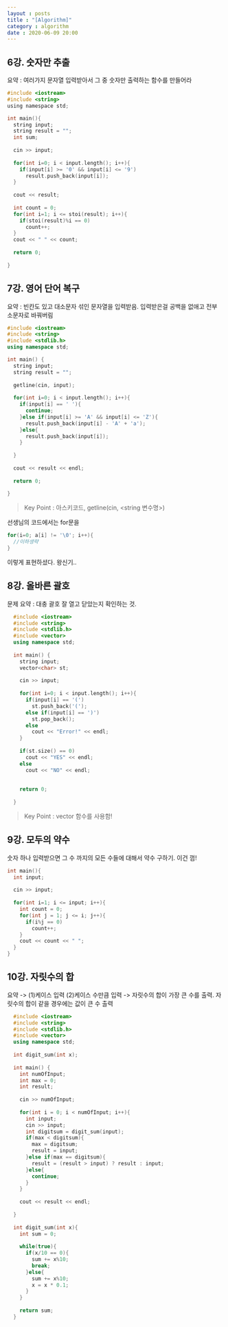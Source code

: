 ```yaml
---
layout : posts
title : "[Algorithm]"
category : algorithm
date : 2020-06-09 20:00
---
```


## 6강. 숫자만 추출

요약 : 여러가지 문자열 입력받아서 그 중 숫자만 출력하는 함수를 만들어라

```c
#include <iostream>
#include <string>
using namespace std;

int main(){
  string input;
  string result = "";
  int sum;
  
  cin >> input;
  
  for(int i=0; i < input.length(); i++){
    if(input[i] >= '0' && input[i] <= '9')
      result.push_back(input[i]);
  }
  
  cout << result;
  
  int count = 0;
  for(int i=1; i <= stoi(result); i++){
    if(stoi(result)%i == 0)
      count++;
  }
  cout << " " << count;
  
  return 0;
  
}
```


## 7강. 영어 단어 복구

요약 : 빈칸도 있고 대소문자 섞인 문자열을 입력받음. 입력받은걸 공백을 없애고 전부 소문자로 바꿔버림

```c++
#include <iostream>
#include <string>
#include <stdlib.h>
using namespace std;

int main() {
  string input;
  string result = "";
  
  getline(cin, input);
  
  for(int i=0; i < input.length(); i++){
    if(input[i] == ' '){
      continue;
    }else if(input[i] >= 'A' && input[i] <= 'Z'){
      result.push_back(input[i] - 'A' + 'a');
    }else{
      result.push_back(input[i]);
    }
    
  }
  
  cout << result << endl;
  
  return 0;
  
}

```

> Key Point : 아스키코드, getline(cin, \<string 변수명\>)


선생님의 코드에서는 for문을


```c++
for(i=0; a[i] != '\0'; i++){
  //이하생략
}
```

이렇게 표현하셨다. 왕신기..



## 8강. 올바른 괄호

문제 요약 : 대충 괄호 잘 열고 닫았는지 확인하는 것.


```c++
  #include <iostream>
  #include <string>
  #include <stdlib.h>
  #include <vector>
  using namespace std;
  
  int main() {
    string input;
    vector<char> st;
    
    cin >> input;
    
    for(int i=0; i < input.length(); i++){
      if(input[i] == '(')
        st.push_back('(');
      else if(input[i] == ')')
        st.pop_back();
      else
        cout << "Error!" << endl;
    }
    
    if(st.size() == 0)
      cout << "YES" << endl;
    else
      cout << "NO" << endl;
      
    
    return 0;
    
  }

```

> Key Point : vector 함수를 사용함! 


## 9강. 모두의 약수

숫자 하나 입력받으면 그 수 까지의 모든 수들에 대해서 약수 구하기. 이건 껌!

```c++
int main(){
  int input;
  
  cin >> input;
  
  for(int i=1; i <= input; i++){
    int count = 0;
    for(int j = 1; j <= i; j++){
      if(i%j == 0)
        count++;
    }
    cout << count << " ";    
  }  
}
```

## 10강. 자릿수의 합

요약 -> (1)케이스 입력 (2)케이스 수만큼 입력 -> 자릿수의 합이 가장 큰 수를 출력. 자릿수의 합이 같을 경우에는 값이 큰 수 출력

```c++
  #include <iostream>
  #include <string>
  #include <stdlib.h>
  #include <vector>
  using namespace std;
  
  int digit_sum(int x);
  
  int main() {
    int numOfInput;
    int max = 0;
    int result;
    
    cin >> numOfInput;
    
    for(int i = 0; i < numOfInput; i++){
      int input;
      cin >> input;
      int digitsum = digit_sum(input);
      if(max < digitsum){
        max = digitsum;
        result = input;
      }else if(max == digitsum){
        result = (result > input) ? result : input;
      }else{
        continue;
      }
    }
    
    cout << result << endl;
    
  }
  
  int digit_sum(int x){
    int sum = 0;
    
    while(true){
      if(x/10 == 0){
        sum += x%10;
        break;
      }else{
        sum += x%10;
        x = x * 0.1;
      }
    }
    
    return sum;
  }

```

